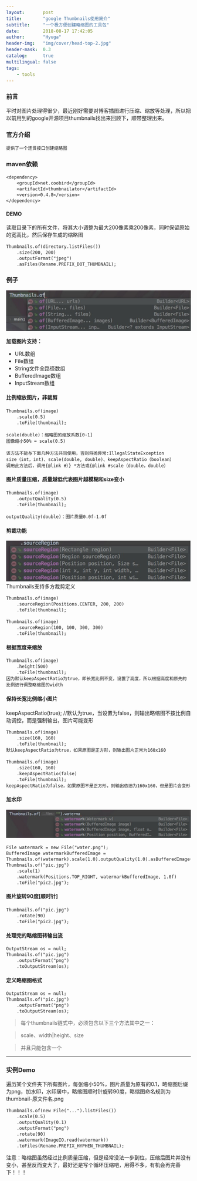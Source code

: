 ```yaml
---
layout:       post
title:        "google Thumbnails使用简介"
subtitle:     "一个极方便创建略缩图的工具包"
date:         2018-08-17 17:42:05
author:       "Hyuga"
header-img:   "img/cover/head-top-2.jpg"
header-mask:  0.3
catalog:      true
multilingual: false
tags:
    - tools
---
```


### 前言
平时对图片处理得很少，最近刚好需要对博客插图进行压缩、缩放等处理，所以把以前用到的google开源项目thumbnails找出来回顾下，顺带整理出来。

### 官方介绍
    提供了一个连贯接口创建缩略图

### maven依赖
```
<dependency>
    <groupId>net.coobird</groupId>
    <artifactId>thumbnailator</artifactId>
    <version>0.4.8</version>
</dependency>
```

#### DEMO
读取目录下的所有文件，将其大小调整为最大200像素乘200像素，同时保留原始的宽高比，然后保存生成的缩略图
```
Thumbnails.of(directory.listFiles())
    .size(200, 200)
    .outputFormat("jpeg")
    .asFiles(Rename.PREFIX_DOT_THUMBNAIL);
```


### 例子

![](/img/2018/2018-08/471FB23F-E3FE-4B10-9DAB-8F012E18046E.png)

**加载图片支持：**
* URL数组
* File数组
* String文件全路径数组
* BufferedImage数组
* InputStream数组

#### 比例缩放图片，非裁剪
```
Thumbnails.of(image)
    .scale(0.5)
    .toFile(thumbnail);

scale(double)：缩略图的缩放系数[0-1]
图像缩小50% = scale(0.5)

该方法不能与下面几种方法共同使用，否则将抛异常:IllegalStateException
size（int，int)、scale(double, double)、keepAspectRatio（boolean）
调用此方法后，调用{@link #）} *方法或{@link #scale（double，double）

```

#### 图片质量压缩，质量越低代表图片越模糊和size变小
```
Thumbnails.of(image)
    .outputQuality(0.5)
    .toFile(thumbnail);

outputQuality(double)：图片质量0.0f-1.0f
```

#### 剪裁功能
![](/img/2018/2018-08/6C887AFE-1B0F-4F6E-BE8A-FB79DAAB2EED.png)
Thumbnails支持多方裁剪定义
```
Thumbnails.of(image)
    .sourceRegion(Positions.CENTER, 200, 200)
    .toFile(thumbnail);

Thumbnails.of(image)
    .sourceRegion(100, 100, 300, 300)
    .toFile(thumbnail);
```

#### 根据宽度来缩放
```
Thumbnails.of(image)
    .height(500)
    .toFile(thumbnail);
因为默认keepAspectRatio为true，即长宽比例不变，设置了高度，所以根据高度和原先的比例进行调整略缩图的width
```

#### 保持长宽比例缩小图片
keepAspectRatio(true);  //默认为true，当设置为false，则输出略缩图不按比例自动调控，而是强制输出，图片可能变形
```
Thumbnails.of(image)
    .size(160, 160)
    .toFile(thumbnail);
默认keepAspectRatio为true，如果原图是正方形，则输出图片正常为160x160

Thumbnails.of(image)
    .size(160, 160)
    .keepAspectRatio(false)
    .toFile(thumbnail);
keepAspectRatio为false，如果原图不是正方形，则输出依旧为160x160，但是图片会变形

```

#### 加水印
![](/img/2018/2018-08/DA2EA278-8555-4A19-9B9A-ABC0BFC37DCC.png)
```
File watermark = new File("water.png");
BufferedImage watermarkBufferedImage = Thumbnails.of(watermark).scale(1.0).outputQuality(1.0).asBufferedImage();
Thumbnails.of("pic.jpg")
    .scale(1)
    .watermark(Positions.TOP_RIGHT, watermarkBufferedImage, 1.0f)
    .toFile("pic2.jpg");
```

#### 图片旋转90度[顺时针]
```
Thumbnails.of("pic.jpg")
    .rotate(90)
    .toFile("pic2.jpg");
```

#### 处理完的略缩图转输出流
```
OutputStream os = null;
Thumbnails.of("pic.jpg")
    .outputFormat("png")
    .toOutputStream(os);
```

#### 定义略缩图格式
```
OutputStream os = null;
Thumbnails.of("pic.jpg")
    .outputFormat("png")
    .toOutputStream(os);
```

> 每个thumbnails链式中，必须包含以下三个方法其中之一：

> scale、width|height、size

> 并且只能包含一个

---
### 实例Demo
遍历某个文件夹下所有图片，每张缩小50%，图片质量为原有的0.1，略缩图后缀为png，加水印，水印居中，略缩图顺时针旋转90度，略缩图命名规则为thumbnail-原文件名.png
```
Thumbnails.of(new File("...").listFiles())
    .scale(0.5)
    .outputQuality(0.1)
    .outputFormat("png")
    .rotate(90)
    .watermark(ImageIO.read(watermark))
    .toFiles(Rename.PREFIX_HYPHEN_THUMBNAIL);
```

注意：略缩图虽然经过比例质量压缩，但是经常没法一步到位，压缩后图片并没有变小，甚至反而变大了，最好还是写个循环压缩吧，用得不多，有机会再完善下！！！